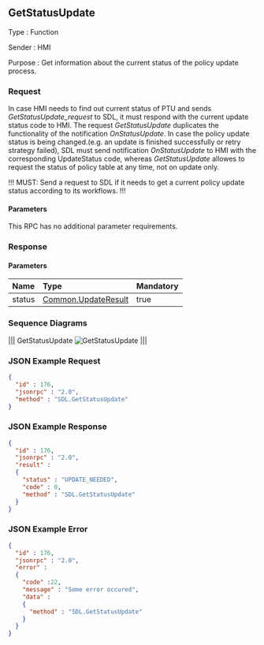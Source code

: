 ## GetStatusUpdate

Type
: Function

Sender
: HMI

Purpose
: Get information about the current status of the policy update process.

### Request

In case HMI needs to find out current status of PTU and sends _GetStatusUpdate_request_ to SDL, it must respond with the current update status code to HMI.
The request _GetStatusUpdate_ duplicates the functionality of the notification _OnStatusUpdate_. In case the policy update status is being changed.(e.g. an update is finished successfully or retry strategy failed), SDL must send notification _OnStatusUpdate_ to HMI with the corresponding UpdateStatus code, whereas _GetStatusUpdate_ allowes to request the status of policy table at any time, not on update only.

!!! MUST:
Send a request to SDL if it needs to get a current policy update status according to its workflows.
!!!

#### Parameters

This RPC has no additional parameter requirements.

### Response

#### Parameters

|Name|Type|Mandatory|
|:---|:---|:--------|
|status|[Common.UpdateResult](../../common/enums/#updateresult)|true|

### Sequence Diagrams
|||
GetStatusUpdate
![GetStatusUpdate](./assets/GetStatusUpdate.jpg)
|||

### JSON Example Request

```json
{
  "id" : 176,
  "jsonrpc" : "2.0",
  "method" : "SDL.GetStatusUpdate"
}
```

### JSON Example Response

```json
{
  "id" : 176,
  "jsonrpc" : "2.0",
  "result" :
  {
    "status" : "UPDATE_NEEDED",
    "code" : 0,
    "method" : "SDL.GetStatusUpdate"
  }
}
```

### JSON Example Error

```json
{
  "id" : 176,
  "jsonrpc" : "2.0",
  "error" :
  {
    "code" :22,
    "message" : "Some error occured",
    "data" :
    {
      "method" : "SDL.GetStatusUpdate"
    }
  }
}
```
